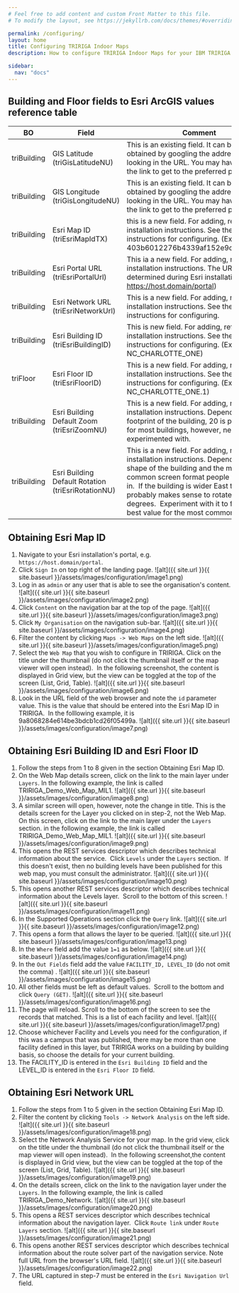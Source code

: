 ```yaml
---
# Feel free to add content and custom Front Matter to this file.
# To modify the layout, see https://jekyllrb.com/docs/themes/#overriding-theme-defaults

permalink: /configuring/
layout: home
title: Configuring TRIRIGA Indoor Maps
description: How to configure TRIRIGA Indoor Maps for your IBM TRIRIGA solution.

sidebar:
  nav: "docs"
---
```

## Building and Floor fields to Esri ArcGIS values reference table

BO | Field | Comment 
------- | --------- | -------- 
triBuilding | GIS Latitude (triGisLatitudeNU) | This is an existing field.  It can be easily obtained by googling the address and looking in the URL. You may have to tweak the link to get to the preferred position.
triBuilding | GIS Longitude (triGisLongitudeNU) | This is an existing field.  It can be easily obtained by googling the address and looking in the URL. You may have to tweak the link to get to the preferred position.
triBuilding | Esri Map ID (triEsriMapIdTX) | this is a new field. For adding, refer to the installation instructions. See the following instructions for configuring. (Ex. 403b6012276b4339af152e9c3319a4b1)
triBuilding | Esri Portal URL (triEsriPortalUrl) | This ia a new field. For adding, refer to the installation instructions. The URL is determined during Esri installation. (Ex. https://host.domain/portal)
triBuilding | Esri Network URL (triEsriNetworkUrl) | This is a new field. For adding, refer to the installation instructions. See the following instructions for configuring. 
triBuilding | Esri Building ID (triEsriBuildingID) | This is new field. For adding, refer to the installation instructions.  See the following instructions for configuring. (Ex. NC_CHARLOTTE_ONE)
triFloor | Esri Floor ID (triEsriFloorID) | This is a new field. For adding, refer to the installation instructions.  See the following instructions for configuring. (Ex. NC_CHARLOTTE_ONE.1)
triBuilding | Esri Building Default Zoom (triEsriZoomNU) | This is a new field. For adding, refer to the installation instructions.  Depends on the footprint of the building, 20 is probably ok for most buildings, however, needs to be experimented with.
triBuilding | Esri Building Default Rotation (triEsriRotationNU) | This is a new field. For adding, refer to the installation instructions.  Depends on the shape of the building and the most common screen format people will view it in.  If the building is wider East to West, it probably makes sense to rotate it 90 degrees.  Experiment with it to find the best value for the most common medium.



## Obtaining Esri Map ID

1. Navigate to your Esri installation's portal, e.g. `https://host.domain/portal`.
2. Click `Sign In` on top right of the landing page.
![alt]({{ site.url }}{{ site.baseurl }}/assets/images/configuration/image1.png)
3. Log in as `admin` or any user that is able to see the organisation's content.
![alt]({{ site.url }}{{ site.baseurl }}/assets/images/configuration/image2.png)
4. Click `Content` on the navigation bar at the top of the page.
![alt]({{ site.url }}{{ site.baseurl }}/assets/images/configuration/image3.png)
5. Click `My Organisation` on the navigation sub-bar.
![alt]({{ site.url }}{{ site.baseurl }}/assets/images/configuration/image4.png)
6. Filter the content by clicking `Maps -> Web Maps` on the left side.
![alt]({{ site.url }}{{ site.baseurl }}/assets/images/configuration/image5.png)
7. Select the `Web Map` that you wish to configure in TRIRIGA. Click on the title under the thumbnail (do not click the thumbnail itself or the map viewer will open instead).  In the following screenshot, the content is displayed in Grid view, but the view can be toggled at the top of the screen (List, Grid, Table).
![alt]({{ site.url }}{{ site.baseurl }}/assets/images/configuration/image6.png)
8. Look in the URL field of the web browser and note the `id` parameter value. This is the value that should be entered into the Esri Map ID in TRIRIGA.  In the folllowing example, it is 9a8068284e614be3bdcb1cd26f05499a.
![alt]({{ site.url }}{{ site.baseurl }}/assets/images/configuration/image7.png)

## Obtaining Esri Building ID and Esri Floor ID

1. Follow the steps from 1 to 8 given in the section Obtaining Esri Map ID.
2. On the Web Map details screen, click on the link to the main layer under `Layers`. In the following example, the link is called TRIRIGA_Demo_Web_Map_MIL1.
![alt]({{ site.url }}{{ site.baseurl }}/assets/images/configuration/image8.png)
3. A similar screen will open, however, note the change in title. This is the details screen for the Layer you clicked on in step-2, not the Web Map.  On this screen, click on the link to the main layer under the `Layers` section. in the following example, the link is called TRIRIGA_Demo_Web_Map_MIL1.
![alt]({{ site.url }}{{ site.baseurl }}/assets/images/configuration/image9.png)
4. This opens the REST services descriptor which describes technical information about the service.  Click `Levels` under the `Layers` section.  If this doesn't exist, then no building levels have been published for this web map, you must consult the administrator.
![alt]({{ site.url }}{{ site.baseurl }}/assets/images/configuration/image10.png)
5. This opens another REST services descriptor which describes technical information about the Levels layer.  Scroll to the bottom of this screen.
![alt]({{ site.url }}{{ site.baseurl }}/assets/images/configuration/image11.png)
6. In the Supported Operations section click the `Query` link.
![alt]({{ site.url }}{{ site.baseurl }}/assets/images/configuration/image12.png)
7. This opens a form that allows the layer to be queried.
![alt]({{ site.url }}{{ site.baseurl }}/assets/images/configuration/image13.png)
8. In the `Where` field add the value `1=1` as below.
![alt]({{ site.url }}{{ site.baseurl }}/assets/images/configuration/image14.png)
9. In the `Out Fields` field add the value `FACILITY_ID, LEVEL_ID` (do not omit the comma) .
![alt]({{ site.url }}{{ site.baseurl }}/assets/images/configuration/image15.png)
10. All other fields must be left as default values.  Scroll to the bottom and click `Query (GET)`.
![alt]({{ site.url }}{{ site.baseurl }}/assets/images/configuration/image16.png)
11. The page will reload. Scroll to the bottom of the screen to see the records that matched. This is a list of each facility and level.
![alt]({{ site.url }}{{ site.baseurl }}/assets/images/configuration/image17.png)
12. Choose whichever Facility and Levels you need for the configuration, if this was a campus that was published, there may be more than one facility defined in this layer, but TRIRIGA works on a building by building basis, so choose the details for your current building.  
13. The FACILITY_ID is entered in the `Esri Building ID` field and the LEVEL_ID is entered in the `Esri Floor ID` field.

## Obtaining Esri Network URL

1. Follow the steps from 1 to 5 given in the section Obtaining Esri Map ID.
2. Filter the content by clicking `Tools -> Network Analysis` on the left side.
![alt]({{ site.url }}{{ site.baseurl }}/assets/images/configuration/image18.png)
3. Select the Network Analysis Service for your map. In the grid view, click on the title under the thumbnail (do not click the thumbnail itself or the map viewer will open instead).  In the following screenshot,the content is displayed in Grid view, but the view can be toggled at the top of the screen (List, Grid, Table).
![alt]({{ site.url }}{{ site.baseurl }}/assets/images/configuration/image19.png)
4. On the details screen, click on the link to the navigation layer under the `Layers`. In the following example, the link is called TRIRIGA_Demo_Network.
![alt]({{ site.url }}{{ site.baseurl }}/assets/images/configuration/image20.png)
5. This opens a REST services descriptor which describes technical information about the navigation layer.  Click `Route link` under `Route Layers` section.
![alt]({{ site.url }}{{ site.baseurl }}/assets/images/configuration/image21.png)
6. This opens another REST services descriptor which describes technical information about the route solver part of the navigation service. Note full URL from the browser's URL field.
![alt]({{ site.url }}{{ site.baseurl }}/assets/images/configuration/image22.png)
7. The URL captured in step-7 must be entered in the `Esri Navigation Url` field.